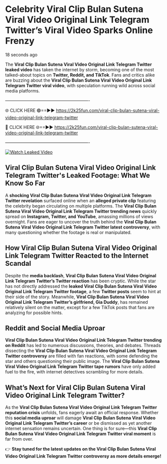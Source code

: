 # Celebrity Viral Clip Bulan Sutena Viral Video Original Link Telegram Twitter’s Viral Video Sparks Online Frenzy

18 seconds ago

The **Viral Clip Bulan Sutena Viral Video Original Link Telegram Twitter leaked video** has taken the internet by storm, becoming one of the most talked-about topics on **Twitter, Reddit, and TikTok**. Fans and critics alike are buzzing about the **Viral Clip Bulan Sutena Viral Video Original Link Telegram Twitter viral video**, with speculation running wild across social media platforms.

———————————————————-

🌐 CLICK HERE 🟢==►► https://2k25fun.com/viral-clip-bulan-sutena-viral-video-original-link-telegram-twitter

🔴 CLICK HERE 🌐==►► https://2k25fun.com/viral-clip-bulan-sutena-viral-video-original-link-telegram-twitter

———————————————————-

[![Watch Leaked Video](https://miro.medium.com/v2/resize:fit:828/format:webp/1*cilzJN44JGOrTw9NJCrNHA.gif "Watch Leaked Video")](https://2k25fun.com/viral-clip-bulan-sutena-viral-video-original-link-telegram-twitter)

## **Viral Clip Bulan Sutena Viral Video Original Link Telegram Twitter's Leaked Footage: What We Know So Far**  
A **shocking Viral Clip Bulan Sutena Viral Video Original Link Telegram Twitter revelation** surfaced online when an **alleged private clip** featuring the celebrity began circulating on multiple platforms. The **Viral Clip Bulan Sutena Viral Video Original Link Telegram Twitter trending news** quickly spread on **Instagram, Twitter, and YouTube**, amassing millions of views overnight. Fans are eager to uncover the truth behind the **Viral Clip Bulan Sutena Viral Video Original Link Telegram Twitter latest controversy**, with many questioning whether the footage is real or manipulated.  

## **How Viral Clip Bulan Sutena Viral Video Original Link Telegram Twitter Reacted to the Internet Scandal**  
Despite the **media backlash**, **Viral Clip Bulan Sutena Viral Video Original Link Telegram Twitter’s Twitter reaction** has been cryptic. While the star has not directly addressed the **leaked Viral Clip Bulan Sutena Viral Video Original Link Telegram Twitter footage**, a few **Twitter posts** seem to hint at their side of the story. Meanwhile, **Viral Clip Bulan Sutena Viral Video Original Link Telegram Twitter’s girlfriend, Gia Duddy**, has remained relatively silent on the matter, except for a few TikTok posts that fans are analyzing for possible hints.  

## **Reddit and Social Media Uproar**  
**Viral Clip Bulan Sutena Viral Video Original Link Telegram Twitter trending on Reddit** has led to numerous discussions, theories, and debates. Threads dissecting the **Viral Clip Bulan Sutena Viral Video Original Link Telegram Twitter controversy** are filled with fan reactions, with some defending the star and others questioning their public image. The **Viral Clip Bulan Sutena Viral Video Original Link Telegram Twitter tape rumors** have only added fuel to the fire, with internet detectives scrambling for more details.  

## **What’s Next for Viral Clip Bulan Sutena Viral Video Original Link Telegram Twitter?**  
As the **Viral Clip Bulan Sutena Viral Video Original Link Telegram Twitter reputation crisis** unfolds, fans eagerly await an official response. Whether this **social media uproar** will damage **Viral Clip Bulan Sutena Viral Video Original Link Telegram Twitter’s career** or be dismissed as yet another internet sensation remains uncertain. One thing is for sure—this **Viral Clip Bulan Sutena Viral Video Original Link Telegram Twitter viral moment** is far from over.  

👉 **Stay tuned for the latest updates on the Viral Clip Bulan Sutena Viral Video Original Link Telegram Twitter controversy as more details emerge!**  